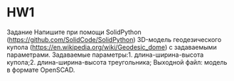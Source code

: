 # HW1
Задание
Напишите при помощи SolidPython (https://github.com/SolidCode/SolidPython) 3D-модель геодезического купола (https://en.wikipedia.org/wiki/Geodesic_dome) с задаваемыми параметрами. Задаваемые параметры:1. длина-ширина-высота купола;2. длина-ширина-высота треугольника; Выходной файл: модель в формате OpenSCAD.